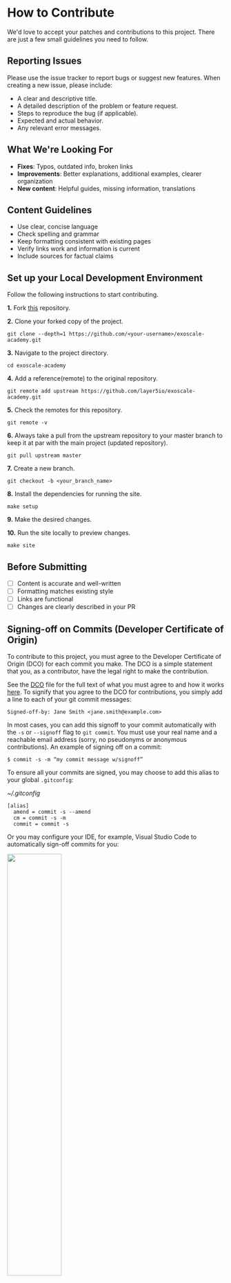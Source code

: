# How to Contribute

We'd love to accept your patches and contributions to this project. There are
just a few small guidelines you need to follow.

## Reporting Issues

Please use the issue tracker to report bugs or suggest new features. When creating a new issue, please include:

*   A clear and descriptive title.
*   A detailed description of the problem or feature request.
*   Steps to reproduce the bug (if applicable).
*   Expected and actual behavior.
*   Any relevant error messages.

## What We're Looking For

- **Fixes**: Typos, outdated info, broken links
- **Improvements**: Better explanations, additional examples, clearer organization
- **New content**: Helpful guides, missing information, translations

## Content Guidelines

- Use clear, concise language
- Check spelling and grammar
- Keep formatting consistent with existing pages
- Verify links work and information is current
- Include sources for factual claims



## Set up your Local Development Environment

Follow the following instructions to start contributing.

**1.** Fork [this](https://github.com/layer5io/exoscale-academy) repository.

**2.** Clone your forked copy of the project.

```
git clone --depth=1 https://github.com/<your-username>/exoscale-academy.git
```

**3.** Navigate to the project directory.

```
cd exoscale-academy
```

**4.** Add a reference(remote) to the original repository.

```
git remote add upstream https://github.com/layer5io/exoscale-academy.git
```

**5.** Check the remotes for this repository.

```
git remote -v
```

**6.** Always take a pull from the upstream repository to your master branch to keep it at par with the main project (updated repository).

```
git pull upstream master
```

**7.** Create a new branch.

```
git checkout -b <your_branch_name>
```

**8.** Install the dependencies for running the site.

```
make setup
```

**9.** Make the desired changes.

**10.** Run the site locally to preview changes.

```
make site
```


## Before Submitting

- [ ] Content is accurate and well-written
- [ ] Formatting matches existing style
- [ ] Links are functional
- [ ] Changes are clearly described in your PR

## <a name="commit-signing">Signing-off on Commits (Developer Certificate of Origin)</a>

To contribute to this project, you must agree to the Developer Certificate of
Origin (DCO) for each commit you make. The DCO is a simple statement that you,
as a contributor, have the legal right to make the contribution.

See the [DCO](https://developercertificate.org) file for the full text of what you must agree to
and how it works [here](https://github.com/probot/dco#how-it-works).
To signify that you agree to the DCO for contributions, you simply add a line to each of your
git commit messages:

```
Signed-off-by: Jane Smith <jane.smith@example.com>
```

In most cases, you can add this signoff to your commit automatically with the
`-s` or `--signoff` flag to `git commit`. You must use your real name and a reachable email
address (sorry, no pseudonyms or anonymous contributions). An example of signing off on a commit:
```
$ commit -s -m “my commit message w/signoff”
```

To ensure all your commits are signed, you may choose to add this alias to your global ```.gitconfig```:

*~/.gitconfig*
```
[alias]
  amend = commit -s --amend
  cm = commit -s -m
  commit = commit -s
```
Or you may configure your IDE, for example, Visual Studio Code to automatically sign-off commits for you:

<a href="https://user-images.githubusercontent.com/7570704/64490167-98906400-d25a-11e9-8b8a-5f465b854d49.png" ><img src="https://user-images.githubusercontent.com/7570704/64490167-98906400-d25a-11e9-8b8a-5f465b854d49.png" width="50%"></a>



## Code reviews

All submissions, including submissions by project members, require review. We
use GitHub pull requests for this purpose. Consult
[GitHub Help](https://help.github.com/articles/about-pull-requests/) for more
information on using pull requests.

## Community Guidelines

This project follows
[Google's Open Source Community Guidelines](https://opensource.google.com/conduct/).

## Need Help?

Open an issue with questions or check the existing documentation. Thanks for contributing! 🎉